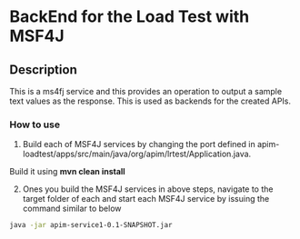 # BackEnd for the Load Test with MSF4J

## Description

This is a ms4fj service and this provides an operation to output a sample text values as the response.
This is used as backends for the created APIs.

### How to use

1. Build each of MSF4J services by changing the port defined in apim-loadtest/apps/src/main/java/org/apim/lrtest/Application.java. 

Build it using **mvn clean install**

2. Ones you build the MSF4J services in above steps, navigate to the target folder of each and start each MSF4J service by issuing the command similar to below

```sh
java -jar apim-service1-0.1-SNAPSHOT.jar 
```
